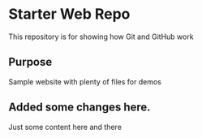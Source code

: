 # Starter Web Repo

This repository is for showing how Git and GitHub work

## Purpose

Sample website with plenty of files for demos

## Added some changes here.

Just some content here and there
